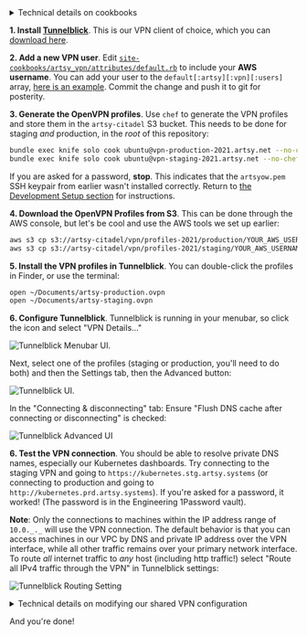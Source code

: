 
<details><summary>Technical details on cookbooks</summary>

OpenVPN is configured on 'bastion' instances in production and staging VPCs with the artsy_vpn cookbook.

</details>

**1. Install [Tunnelblick](https://tunnelblick.net/)**. This is our VPN client of choice, which you can [download here](https://tunnelblick.net/).

**2. Add a new VPN user**. Edit [`site-cookbooks/artsy_vpn/attributes/default.rb`](https://github.com/artsy/infrastructure/blob/master/site-cookbooks/artsy_vpn/attributes/default.rb) to include your **AWS username**. You can add your user to the `default[:artsy][:vpn][:users]` array, [here is an example](https://github.com/artsy/infrastructure/commit/5f0e18ef488c32a99aaf84ce558ea57dfa6baedd). Commit the change and push it to git for posterity.

**3. Generate the OpenVPN profiles**. Use `chef` to generate the VPN profiles and store them in the `artsy-citadel` S3 bucket. This needs to be done for staging _and_ production, in the _root_ of this repository:

```sh
bundle exec knife solo cook ubuntu@vpn-production-2021.artsy.net --no-chef-check
bundle exec knife solo cook ubuntu@vpn-staging-2021.artsy.net --no-chef-check
```

If you are asked for a password, **stop**. This indicates that the `artsyow.pem` SSH keypair from earlier wasn't installed correctly. Return to [the Development Setup section](#development-setup) for instructions.

**4. Download the OpenVPN Profiles from S3**. This can be done through the AWS console, but let's be cool and use the AWS tools we set up earlier:

```sh
aws s3 cp s3://artsy-citadel/vpn/profiles-2021/production/YOUR_AWS_USERNAME.ovpn ~/Documents/artsy-production.ovpn
aws s3 cp s3://artsy-citadel/vpn/profiles-2021/staging/YOUR_AWS_USERNAME.ovpn ~/Documents/artsy-staging.ovpn
```

**5. Install the VPN profiles in Tunnelblick**. You can double-click the profiles in Finder, or use the terminal:

```sh
open ~/Documents/artsy-production.ovpn
open ~/Documents/artsy-staging.ovpn
```

**6. Configure Tunnelblick**. Tunnelblick is running in your menubar, so click the icon and select "VPN Details..."

![Tunnelblick Menubar UI](readme_images/tunnelblick_menubar.png).

Next, select one of the profiles (staging or production, you'll need to do both) and then the Settings tab, then the Advanced button:

![Tunnelblick UI](readme_images/tunnelblick_ui.png).

In the "Connecting & disconnecting" tab: Ensure "Flush DNS cache after connecting or disconnecting" is checked:

![Tunnelblick Advanced UI](readme_images/tunnelblick_advanced.png)

**6. Test the VPN connection**. You should be able to resolve private DNS names, especially our Kubernetes dashboards. Try connecting to the staging VPN and going to `https://kubernetes.stg.artsy.systems` (or connecting to production and going to `http://kubernetes.prd.artsy.systems`). If you're asked for a password, it worked! (The password is in the Engineering 1Password vault).

**Note**: Only the connections to machines within the IP address range of `10.0._._` will use the VPN connection. The default behavior is that you can access machines in our VPC by DNS and private IP address over the VPN interface, while all other traffic remains over your primary network interface. To route _all_ internet traffic to _any_ host (including http traffic!) select "Route all IPv4 traffic through the VPN" in Tunnelblick settings:

![Tunnelblick Routing Setting](readme_images/tunnelblick_routing.png)

<details><summary>Technical details on modifying our shared VPN configuration</summary>

Add further DNS options in the `push_options` and further traffic routing in the `push_routes` attributes in the `artsy_vpn` cookbook.

</details>

And you're done!
